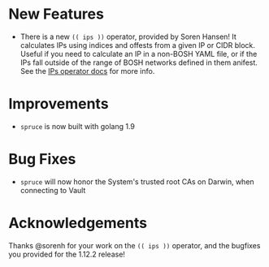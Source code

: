 # New Features

- There is a new `(( ips ))` operator, provided by Soren Hansen!
  It calculates IPs using indices and offests from a given IP or
  CIDR block. Useful if you need to calculate an IP in a non-BOSH
  YAML file, or if the IPs fall outside of the range of BOSH networks
  defined in them anifest. See the [IPs operator docs][1] for more info.

# Improvements

- `spruce` is now built with golang 1.9

# Bug Fixes

- `spruce` will now honor the System's trusted root CAs on Darwin,
  when connecting to Vault

# Acknowledgements

Thanks @sorenh for your work on the `(( ips ))` operator, and the bugfixes you
provided for the 1.12.2 release!

[1]: https://github.com/geofffranks/spruce/blob/master/doc/operators.md#-ips-
